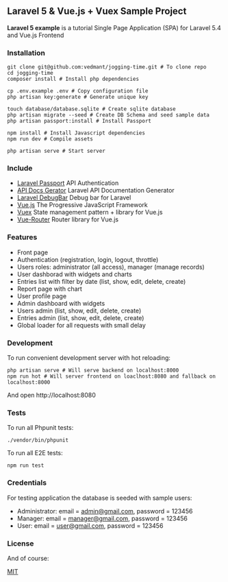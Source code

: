 ## Laravel 5 & Vue.js + Vuex Sample Project ##

**Laravel 5 example** is a tutorial Single Page Application (SPA) for Laravel 5.4 and Vue.js Frontend

### Installation ###

```
git clone git@github.com:vedmant/jogging-time.git # To clone repo
cd jogging-time 
composer install # Install php dependencies

cp .env.example .env # Copy configuration file
php artisan key:generate # Generate unique key

touch database/database.sqlite # Create sqlite database
php artisan migrate --seed # Create DB Schema and seed sample data
php artisan passport:install # Install Passport

npm install # Install Javascript dependencies
npm run dev # Compile assets

php artisan serve # Start server
```

### Include ###

* [Laravel Passport](https://laravel.com/docs/5.4/passport) API Authentication
* [API Docs Gerator](https://github.com/mpociot/laravel-apidoc-generator) Laravel API Documentation Generator
* [Laravel DebugBar](https://github.com/barryvdh/laravel-debugbar) Debug bar for Laravel
* [Vue.js](https://vuejs.org/) The Progressive JavaScript Framework
* [Vuex](https://vuex.vuejs.org/en/intro.html) State management pattern + library for Vue.js
* [Vue-Router](https://router.vuejs.org/en/) Router library for Vue.js


### Features ###

* Front page
* Authentication (registration, login, logout, throttle)
* Users roles: administrator (all access), manager (manage records)
* User dashborad with widgets and charts
* Entries list with filter by date (list, show, edit, delete, create)
* Report page with chart
* User profile page
* Admin dashboard with widgets
* Users admin (list, show, edit, delete, create)
* Entries admin (list, show, edit, delete, create)
* Global loader for all requests with small delay


### Development ###

To run convenient development server with hot reloading:

```
php artisan serve # Will serve backend on localhost:8000
npm run hot # Will server frontend on loaclhost:8080 and fallback on localhost:8000
```

And open http://localhost:8080


### Tests ###

To run all Phpunit tests:

```
./vendor/bin/phpunit 
```

To run all E2E tests:

```
npm run test
```


### Credentials ###

For testing application the database is seeded with sample users:

* Administrator: email = admin@gmail.com, password = 123456
* Manager: email = manager@gmail.com, password = 123456
* User: email = user@gmail.com, password = 123456


### License ###

And of course:

[MIT](LICENSE.md)
